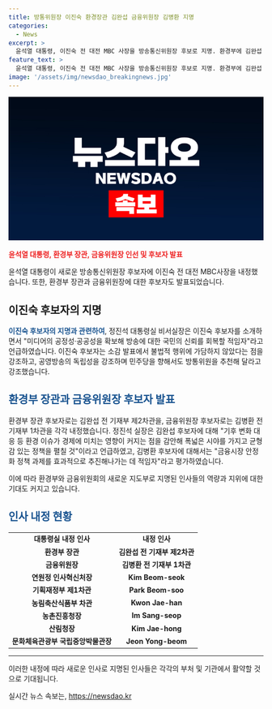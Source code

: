 ```yaml
---
title: 방통위원장 이진숙 환경장관 김완섭 금융위원장 김병환 지명
categories:
  - News
excerpt: >
  윤석열 대통령, 이진숙 전 대전 MBC 사장을 방송통신위원장 후보로 지명. 환경부에 김완섭 전 기재부 제2차관, 금융위원장에 김병환 전 기재부 1차관을 후보로 선정. 각 후보자에 대한 신임과 역량에 대한 대통령실 집중 조명. 이진숙 후보는 언론의 공정성, 공공성 유지에 주안점을 두며, 김완섭 후보는 기후 변화 대응, 균형감 있는 정책 추진을, 김병환 후보는 금융시장 안정화에 효과적으로 추진해나갈 것으로 기대됨.
feature_text: >
  윤석열 대통령, 이진숙 전 대전 MBC 사장을 방송통신위원장 후보로 지명. 환경부에 김완섭 전 기재부 제2차관, 금융위원장에 김병환 전 기재부 1차관을 후보로 선정. 각 후보자에 대한 신임과 역량에 대한 대통령실 집중 조명. 이진숙 후보는 언론의 공정성, 공공성 유지에 주안점을 두며, 김완섭 후보는 기후 변화 대응, 균형감 있는 정책 추진을, 김병환 후보는 금융시장 안정화에 효과적으로 추진해나갈 것으로 기대됨.
image: '/assets/img/newsdao_breakingnews.jpg'
---
```


<p><img src="/assets/img/newsdao_breakingnews.jpg" alt="ranknews 속보" /></p>

<p><b><span style="color: #ee2323;">윤석열 대통령, 환경부 장관, 금융위원장 인선 및 후보자 발표</span></b></p>

<p data-ke-size="size16">윤석열 대통령이 새로운 방송통신위원장 후보자에 이진숙 전 대전 MBC사장을 내정했습니다. 또한, 환경부 장관과 금융위원장에 대한 후보자도 발표되었습니다.</p>

<h2 data-ke-size="size26">이진숙 후보자의 지명</h2>

<p data-ke-size="size16"><b><span style="color: #1a5490;">이진숙 후보자의 지명과 관련하여</span></b>, 정진석 대통령실 비서실장은 이진숙 후보자를 소개하면서 "미디어의 공정성·공공성을 확보해 방송에 대한 국민의 신뢰를 회복할 적임자"라고 언급하였습니다. 이진숙 후보자는 소감 발표에서 불법적 행위에 가담하지 않았다는 점을 강조하고, 공영방송의 독립성을 강조하며 민주당을 향해서도 방통위원을 추천해 달라고 강조했습니다.</p>

<h2><b><span style="color: #1a5490;">환경부 장관과 금융위원장 후보자 발표</span></b></h2>

<p data-ke-size="size16">환경부 장관 후보자로는 김완섭 전 기재부 제2차관을, 금융위원장 후보자로는 김병환 전 기재부 1차관을 각각 내정했습니다. 정진석 실장은 김완섭 후보자에 대해 "기후 변화 대응 등 환경 이슈가 경제에 미치는 영향이 커지는 점을 감안해 폭넓은 시야를 가지고 균형감 있는 정책을 펼칠 것"이라고 언급하였고, 김병환 후보자에 대해서는 "금융시장 안정화 정책 과제를 효과적으로 추진해나가는 데 적임자"라고 평가하였습니다. </p>

<p data-ke-size="size16">이에 따라 환경부와 금융위원회의 새로운 지도부로 지명된 인사들의 역량과 지위에 대한 기대도 커지고 있습니다.</p>

<h2><b><span style="color: #1a5490;">인사 내정 현황</span></b></h2>

<table>
<tbody>
<tr>
<td style="text-align: center; height: 17px;"><b>대통령실 내정 인사</b></td>
<td style="text-align: center; height: 17px;"><b>내정 인사</b></td>
</tr>
<tr>
<td style="text-align: center; height: 17px;"><b>환경부 장관</b></td>
<td style="text-align: center; height: 17px;"><b>김완섭 전 기재부 제2차관</b></td>
</tr>
<tr>
<td style="text-align: center; height: 17px;"><b>금융위원장</b></td>
<td style="text-align: center; height: 17px;"><b>김병환 전 기재부 1차관</b></td>
</tr>
<tr>
<td style="text-align: center; height: 17px;"><b>연원정 인사혁신처장</b></td>
<td style="text-align: center; height: 17px;"><b>Kim Beom-seok</b></td>
</tr>
<tr>
<td style="text-align: center; height: 17px;"><b>기획재정부 제1차관</b></td>
<td style="text-align: center; height: 17px;"><b>Park Beom-soo</b></td>
</tr>
<tr>
<td style="text-align: center; height: 17px;"><b>농림축산식품부 차관</b></td>
<td style="text-align: center; height: 17px;"><b>Kwon Jae-han</b></td>
</tr>
<tr>
<td style="text-align: center; height: 17px;"><b>농촌진흥청장</b></td>
<td style="text-align: center; height: 17px;"><b>Im Sang-seop</b></td>
</tr>
<tr>
<td style="text-align: center; height: 17px;"><b>산림청장</b></td>
<td style="text-align: center; height: 17px;"><b>Kim Jae-hong</b></td>
</tr>
<tr>
<td style="text-align: center; height: 17px;"><b>문화체육관광부 국립중앙박물관장</b></td>
<td style="text-align: center; height: 17px;"><b>Jeon Yong-beom</b></td>
</tr>
</tbody>
</table>

<hr>

<p data-ke-size="size16">이러한 내정에 따라 새로운 인사로 지명된 인사들은 각각의 부처 및 기관에서 활약할 것으로 기대됩니다.</p>
실시간 뉴스 속보는, <a href="https://newsdao.kr" rel="dofollow">https://newsdao.kr</a>


